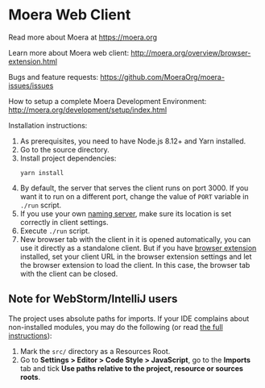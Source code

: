 # Moera Web Client

Read more about Moera at https://moera.org

Learn more about Moera web client: http://moera.org/overview/browser-extension.html

Bugs and feature requests: https://github.com/MoeraOrg/moera-issues/issues

How to setup a complete Moera Development Environment:
http://moera.org/development/setup/index.html

Installation instructions:

1. As prerequisites, you need to have Node.js 8.12+ and Yarn installed.
2. Go to the source directory.
3. Install project dependencies:
   ```
   yarn install
   ```
4. By default, the server that serves the client runs on port 3000. If you want
   it to run on a different port, change the value of `PORT` variable in
   `./run` script.
5. If you use your own [naming server][2], make sure its location is set correctly
   in client settings.
6. Execute `./run` script.
7. New browser tab with the client in it is opened automatically, you can use
   it directly as a standalone client. But if you have [browser extension][1]
   installed, set your client URL in the browser extension settings and let the
   browser extension to load the client. In this case, the browser tab with the
   client can be closed.

## Note for WebStorm/IntelliJ users

The project uses absolute paths for imports. If your IDE complains about
non-installed modules, you may do the following (or read [the full
instructions][3]):

1. Mark the `src/` directory as a Resources Root.
2. Go to **Settings > Editor > Code Style > JavaScript**, go to
   the **Imports** tab and tick **Use paths relative to the project, resource
   or sources roots**.

[1]: https://github.com/MoeraOrg/moera-browser-extension
[2]: https://github.com/MoeraOrg/moera-naming
[3]: https://medium.com/hackernoon/absolute-imports-with-create-react-app-4c6cfb66c35d

